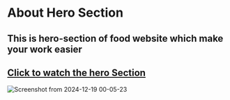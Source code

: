 # About Hero Section

## This is hero-section of food website which make your work easier

## [Click to watch the hero Section](https://hero-section-food.netlify.app//)

![Screenshot from 2024-12-19 00-05-23](https://github.com/user-attachments/assets/90bc5d5e-eef1-4b28-9136-1b20d059b053)

